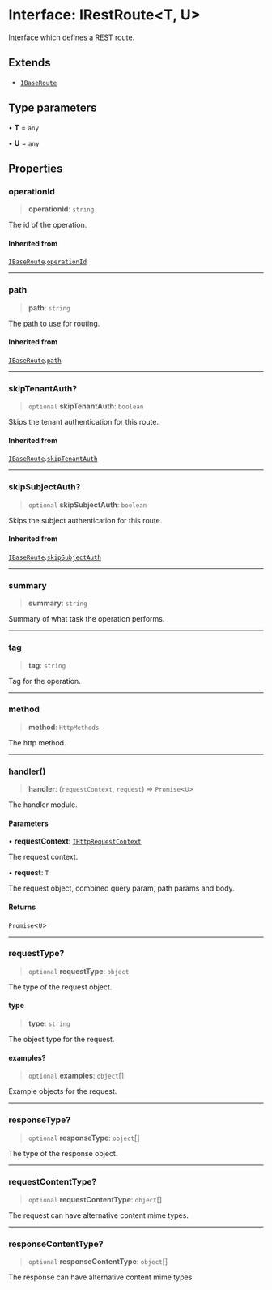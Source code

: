 # Interface: IRestRoute\<T, U\>

Interface which defines a REST route.

## Extends

- [`IBaseRoute`](IBaseRoute.md)

## Type parameters

• **T** = `any`

• **U** = `any`

## Properties

### operationId

> **operationId**: `string`

The id of the operation.

#### Inherited from

[`IBaseRoute`](IBaseRoute.md).[`operationId`](IBaseRoute.md#operationid)

***

### path

> **path**: `string`

The path to use for routing.

#### Inherited from

[`IBaseRoute`](IBaseRoute.md).[`path`](IBaseRoute.md#path)

***

### skipTenantAuth?

> `optional` **skipTenantAuth**: `boolean`

Skips the tenant authentication for this route.

#### Inherited from

[`IBaseRoute`](IBaseRoute.md).[`skipTenantAuth`](IBaseRoute.md#skiptenantauth)

***

### skipSubjectAuth?

> `optional` **skipSubjectAuth**: `boolean`

Skips the subject authentication for this route.

#### Inherited from

[`IBaseRoute`](IBaseRoute.md).[`skipSubjectAuth`](IBaseRoute.md#skipsubjectauth)

***

### summary

> **summary**: `string`

Summary of what task the operation performs.

***

### tag

> **tag**: `string`

Tag for the operation.

***

### method

> **method**: `HttpMethods`

The http method.

***

### handler()

> **handler**: (`requestContext`, `request`) => `Promise`\<`U`\>

The handler module.

#### Parameters

• **requestContext**: [`IHttpRequestContext`](IHttpRequestContext.md)

The request context.

• **request**: `T`

The request object, combined query param, path params and body.

#### Returns

`Promise`\<`U`\>

***

### requestType?

> `optional` **requestType**: `object`

The type of the request object.

#### type

> **type**: `string`

The object type for the request.

#### examples?

> `optional` **examples**: `object`[]

Example objects for the request.

***

### responseType?

> `optional` **responseType**: `object`[]

The type of the response object.

***

### requestContentType?

> `optional` **requestContentType**: `object`[]

The request can have alternative content mime types.

***

### responseContentType?

> `optional` **responseContentType**: `object`[]

The response can have alternative content mime types.
